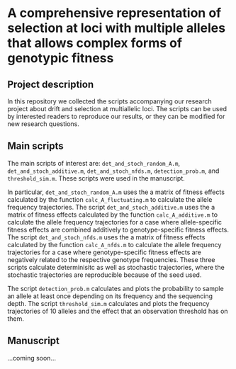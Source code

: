 #  A comprehensive representation of selection at loci with multiple alleles that allows complex forms of genotypic fitness

## Project description
In this repository we collected the scripts accompanying our research
project about drift and selection at multiallelic loci.
The scripts can be used by interested readers to reproduce our results, or
they can be modified for new research questions.

## Main scripts
The main scripts of interest are: `det_and_stoch_random_A.m`, `det_and_stoch_additive.m`, `det_and_stoch_nfds.m`, `detection_prob.m`, and `threshold_sim.m`. These scripts were used in the manuscript.

In particular, `det_and_stoch_random_A.m` uses the a matrix of fitness effects calculated by the function `calc_A_fluctuating.m` to calculate the allele frequency trajectories. The script `det_and_stoch_additive.m` uses the a matrix of fitness effects calculated by the function `calc_A_additive.m` to calculate the allele frequency trajectories for a case where allele-specific fitness effects are combined additively to genotype-specific fitness effects. The script `det_and_stoch_nfds.m` uses the a matrix of fitness effects calculated by the function `calc_A_nfds.m` to calculate the allele frequency trajectories for a case where genotype-specific fitness effects are negatively related to the respective genotype frequencies.
These three scripts calculate determinisitc as well as stochastic trajectories, where the stochastic trajectories are reproducible because of the seed used.

The script `detection_prob.m` calculates and plots the probability to sample an allele at least once depending on its frequency and the sequencing depth.
The script `threshold_sim.m` calculates and plots the frequency trajectories of 10 alleles and the effect that an observation threshold has on them.

## Manuscript
...coming soon...